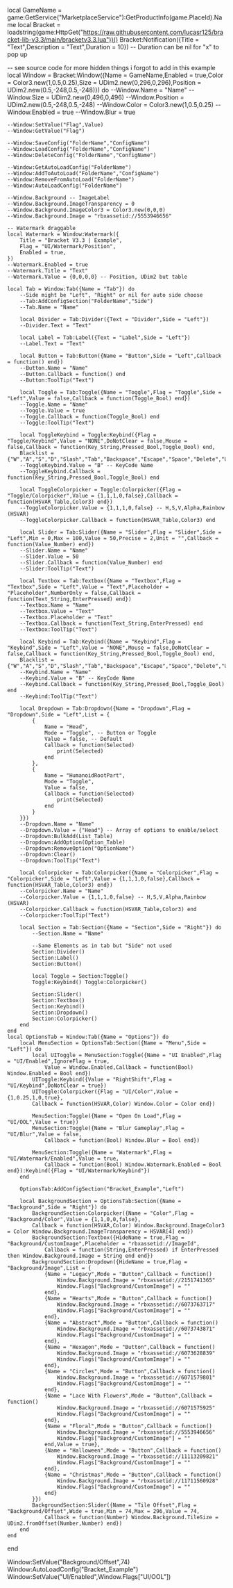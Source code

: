 local GameName = game:GetService("MarketplaceService"):GetProductInfo(game.PlaceId).Name
local Bracket = loadstring(game:HttpGet("https://raw.githubusercontent.com/lucasr125/bracket-lib-v3.3/main/bracketv3.3.lua"))()
Bracket:Notification({Title = "Text",Description = "Text",Duration = 10}) -- Duration can be nil for "x" to pop up

-- see source code for more hidden things i forgot to add in this example
local Window = Bracket:Window({Name = GameName,Enabled = true,Color = Color3.new(1,0.5,0.25),Size = UDim2.new(0,296,0,296),Position = UDim2.new(0.5,-248,0.5,-248)}) do
	--Window.Name = "Name"
	--Window.Size = UDim2.new(0,496,0,496)
	--Window.Position = UDim2.new(0.5,-248,0.5,-248)
	--Window.Color = Color3.new(1,0.5,0.25)
	--Window.Enabled = true
	--Window.Blur = true

	--Window:SetValue("Flag",Value)
	--Window:GetValue("Flag")

	--Window:SaveConfig("FolderName","ConfigName")
	--Window:LoadConfig("FolderName","ConfigName")
	--Window:DeleteConfig("FolderName","ConfigName")

	--Window:GetAutoLoadConfig("FolderName")
	--Window:AddToAutoLoad("FolderName","ConfigName")
	--Window:RemoveFromAutoLoad("FolderName")
	--Window:AutoLoadConfig("FolderName")

	--Window.Background -- ImageLabel
	--Window.Background.ImageTransparency = 0
	--Window.Background.ImageColor3 = Color3.new(0,0,0)
	--Window.Background.Image = "rbxassetid://5553946656"

	-- Watermark draggable
	local Watermark = Window:Watermark({
		Title = "Bracket V3.3 | Example",
		Flag = "UI/Watermark/Position",
		Enabled = true,
	})
	--Watermark.Enabled = true
	--Watermark.Title = "Text"
	--Watermark.Value = {0,0,0,0} -- Position, UDim2 but table

	local Tab = Window:Tab({Name = "Tab"}) do
		--Side might be "Left", "Right" or nil for auto side choose
		--Tab:AddConfigSection("FolderName","Side")
		--Tab.Name = "Name"

		local Divider = Tab:Divider({Text = "Divider",Side = "Left"})
		--Divider.Text = "Text"

		local Label = Tab:Label({Text = "Label",Side = "Left"})
		--Label.Text = "Text"

		local Button = Tab:Button({Name = "Button",Side = "Left",Callback = function() end})
		--Button.Name = "Name"
		--Button.Callback = function() end
		--Button:ToolTip("Text")

		local Toggle = Tab:Toggle({Name = "Toggle",Flag = "Toggle",Side = "Left",Value = false,Callback = function(Toggle_Bool) end})
		--Toggle.Name = "Name"
		--Toggle.Value = true
		--Toggle.Callback = function(Toggle_Bool) end
		--Toggle:ToolTip("Text")

		local ToggleKeybind = Toggle:Keybind({Flag = "Toggle/Keybind",Value = "NONE",DoNotClear = false,Mouse = false,Callback = function(Key_String,Pressed_Bool,Toggle_Bool) end,
		Blacklist = {"W","A","S","D","Slash","Tab","Backspace","Escape","Space","Delete","Unknown","Backquote"}})
		--ToggleKeybind.Value = "B" -- KeyCode Name
		--ToggleKeybind.Callback = function(Key_String,Pressed_Bool,Toggle_Bool) end

		local ToggleColorpicker = Toggle:Colorpicker({Flag = "Toggle/Colorpicker",Value = {1,1,1,0,false},Callback = function(HSVAR_Table,Color3) end})
		--ToggleColorpicker.Value = {1,1,1,0,false} -- H,S,V,Alpha,Rainbow (HSVAR)
		--ToggleColorpicker.Callback = function(HSVAR_Table,Color3) end

		local Slider = Tab:Slider({Name = "Slider",Flag = "Slider",Side = "Left",Min = 0,Max = 100,Value = 50,Precise = 2,Unit = "",Callback = function(Value_Number) end})
		--Slider.Name = "Name"
		--Slider.Value = 50
		--Slider.Callback = function(Value_Number) end
		--Slider:ToolTip("Text")

		local Textbox = Tab:Textbox({Name = "Textbox",Flag = "Textbox",Side = "Left",Value = "Text",Placeholder = "Placeholder",NumberOnly = false,Callback = function(Text_String,EnterPressed) end})
		--Textbox.Name = "Name"
		--Textbox.Value = "Text"
		--Textbox.Placeholder = "Text"
		--Textbox.Callback = function(Text_String,EnterPressed) end
		--Textbox:ToolTip("Text")

		local Keybind = Tab:Keybind({Name = "Keybind",Flag = "Keybind",Side = "Left",Value = "NONE",Mouse = false,DoNotClear = false,Callback = function(Key_String,Pressed_Bool,Toggle_Bool) end,
		Blacklist = {"W","A","S","D","Slash","Tab","Backspace","Escape","Space","Delete","Unknown","Backquote"}})
		--Keybind.Name = "Name"
		--Keybind.Value = "B" -- KeyCode Name
		--Keybind.Callback = function(Key_String,Pressed_Bool,Toggle_Bool) end
		--Keybind:ToolTip("Text")

		local Dropdown = Tab:Dropdown({Name = "Dropdown",Flag = "Dropdown",Side = "Left",List = {
			{
				Name = "Head",
				Mode = "Toggle", -- Button or Toggle
				Value = false, -- Default
				Callback = function(Selected)
					print(Selected)
				end
			},
			{
				Name = "HumanoidRootPart",
				Mode = "Toggle",
				Value = false,
				Callback = function(Selected)
					print(Selected)
				end
			}
		}})
		--Dropdown.Name = "Name"
		--Dropdown.Value = {"Head"} -- Array of options to enable/select
		--Dropdown:BulkAdd(List_Table)
		--Dropdown:AddOption(Option_Table)
		--Dropdown:RemoveOption("OptionName")
		--Dropdown:Clear()
		--Dropdown:ToolTip("Text")

		local Colorpicker = Tab:Colorpicker({Name = "Colorpicker",Flag = "Colorpicker",Side = "Left",Value = {1,1,1,0,false},Callback = function(HSVAR_Table,Color3) end})
		--Colorpicker.Name = "Name"
		--Colorpicker.Value = {1,1,1,0,false} -- H,S,V,Alpha,Rainbow (HSVAR)
		--Colorpicker.Callback = function(HSVAR_Table,Color3) end
		--Colorpicker:ToolTip("Text")

		local Section = Tab:Section({Name = "Section",Side = "Right"}) do
			--Section.Name = "Name"

			--Same Elements as in tab but "Side" not used
			Section:Divider()
			Section:Label()
			Section:Button()

			local Toggle = Section:Toggle()
			Toggle:Keybind() Toggle:Colorpicker()

			Section:Slider()
			Section:Textbox()
			Section:Keybind()
			Section:Dropdown()
			Section:Colorpicker()
		end
	end
	local OptionsTab = Window:Tab({Name = "Options"}) do
		local MenuSection = OptionsTab:Section({Name = "Menu",Side = "Left"}) do
			local UIToggle = MenuSection:Toggle({Name = "UI Enabled",Flag = "UI/Enabled",IgnoreFlag = true,
				Value = Window.Enabled,Callback = function(Bool) Window.Enabled = Bool end})
			UIToggle:Keybind({Value = "RightShift",Flag = "UI/Keybind",DoNotClear = true})
			UIToggle:Colorpicker({Flag = "UI/Color",Value = {1,0.25,1,0,true},
			Callback = function(HSVAR,Color) Window.Color = Color end})

			MenuSection:Toggle({Name = "Open On Load",Flag = "UI/OOL",Value = true})
			MenuSection:Toggle({Name = "Blur Gameplay",Flag = "UI/Blur",Value = false,
				Callback = function(Bool) Window.Blur = Bool end})

			MenuSection:Toggle({Name = "Watermark",Flag = "UI/Watermark/Enabled",Value = true,
				Callback = function(Bool) Window.Watermark.Enabled = Bool end}):Keybind({Flag = "UI/Watermark/Keybind"})
		end

		OptionsTab:AddConfigSection("Bracket_Example","Left")

		local BackgroundSection = OptionsTab:Section({Name = "Background",Side = "Right"}) do
			BackgroundSection:Colorpicker({Name = "Color",Flag = "Background/Color",Value = {1,1,0,0,false},
			Callback = function(HSVAR,Color) Window.Background.ImageColor3 = Color Window.Background.ImageTransparency = HSVAR[4] end})
			BackgroundSection:Textbox({HideName = true,Flag = "Background/CustomImage",Placeholder = "rbxassetid://ImageId",
				Callback = function(String,EnterPressed) if EnterPressed then Window.Background.Image = String end end})
			BackgroundSection:Dropdown({HideName = true,Flag = "Background/Image",List = {
				{Name = "Legacy",Mode = "Button",Callback = function()
					Window.Background.Image = "rbxassetid://2151741365"
					Window.Flags["Background/CustomImage"] = ""
				end},
				{Name = "Hearts",Mode = "Button",Callback = function()
					Window.Background.Image = "rbxassetid://6073763717"
					Window.Flags["Background/CustomImage"] = ""
				end},
				{Name = "Abstract",Mode = "Button",Callback = function()
					Window.Background.Image = "rbxassetid://6073743871"
					Window.Flags["Background/CustomImage"] = ""
				end},
				{Name = "Hexagon",Mode = "Button",Callback = function()
					Window.Background.Image = "rbxassetid://6073628839"
					Window.Flags["Background/CustomImage"] = ""
				end},
				{Name = "Circles",Mode = "Button",Callback = function()
					Window.Background.Image = "rbxassetid://6071579801"
					Window.Flags["Background/CustomImage"] = ""
				end},
				{Name = "Lace With Flowers",Mode = "Button",Callback = function()
					Window.Background.Image = "rbxassetid://6071575925"
					Window.Flags["Background/CustomImage"] = ""
				end},
				{Name = "Floral",Mode = "Button",Callback = function()
					Window.Background.Image = "rbxassetid://5553946656"
					Window.Flags["Background/CustomImage"] = ""
				end,Value = true},
				{Name = "Halloween",Mode = "Button",Callback = function()
					Window.Background.Image = "rbxassetid://11113209821"
					Window.Flags["Background/CustomImage"] = ""
				end},
				{Name = "Christmas",Mode = "Button",Callback = function()
					Window.Background.Image = "rbxassetid://11711560928"
					Window.Flags["Background/CustomImage"] = ""
				end}
			}})
			BackgroundSection:Slider({Name = "Tile Offset",Flag = "Background/Offset",Wide = true,Min = 74,Max = 296,Value = 74,
				Callback = function(Number) Window.Background.TileSize = UDim2.fromOffset(Number,Number) end})
		end
	end
end

Window:SetValue("Background/Offset",74)
Window:AutoLoadConfig("Bracket_Example")
Window:SetValue("UI/Enabled",Window.Flags["UI/OOL"])

